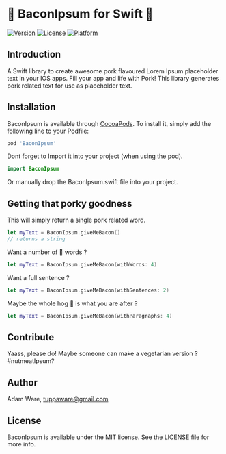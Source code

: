 
# 🥓  BaconIpsum for Swift 🥓 

[![Version](https://img.shields.io/cocoapods/v/BaconIpsum.svg?style=flat)](https://cocoapods.org/pods/BaconIpsum)
[![License](https://img.shields.io/cocoapods/l/BaconIpsum.svg?style=flat)](https://cocoapods.org/pods/BaconIpsum)
[![Platform](https://img.shields.io/cocoapods/p/BaconIpsum.svg?style=flat)](https://cocoapods.org/pods/BaconIpsum)

## Introduction 

A Swift library to create awesome pork flavoured Lorem Ipsum placeholder text in your IOS apps. Fill your app and life with Pork! This library generates pork related text for use as placeholder text.


## Installation

BaconIpsum is available through [CocoaPods](https://cocoapods.org). To install
it, simply add the following line to your Podfile: 

```ruby
pod 'BaconIpsum'
```
Dont forget to Import it into your project (when using the pod). 
```swift
import BaconIpsum
```

Or manually drop the BaconIpsum.swift file into your project. 

## Getting that porky goodness 

This will simply return a single pork related word. 
```swift
let myText = BaconIpsum.giveMeBacon()
// returns a string
```

Want a number of 🐷 words ? 
```swift
let myText = BaconIpsum.giveMeBacon(withWords: 4)

```

Want a full sentence ? 
```swift
let myText = BaconIpsum.giveMeBacon(withSentences: 2)

```
Maybe the whole hog 🐖 is what you are after ?
```swift
let myText = BaconIpsum.giveMeBacon(withParagraphs: 4)

```

## Contribute 

Yaass, please do! Maybe someone can make a vegetarian version ?  
#nutmeatIpsum?

## Author

Adam Ware, tuppaware@gmail.com

## License

BaconIpsum is available under the MIT license. See the LICENSE file for more info.
